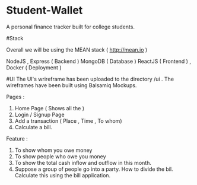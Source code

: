 # Student-Wallet
A personal finance tracker built for college students.

#Stack

Overall we will be using the MEAN stack ( http://mean.io )

NodeJS  , Express ( Backend )
MongoDB ( Database )
ReactJS ( Frontend ) ,  
Docker ( Deployment )

#UI
The UI's wrireframe has been uploaded to the directory /ui . The wireframes have
been built using Balsamiq Mockups.

Pages :
1) Home Page ( Shows all the )
2) Login / Signup Page
3) Add a transaction ( Place , Time , To whom)
4) Calculate a bill.

Feature :
1) To show whom you owe money
2) To show people who owe you money
3) To show the total cash inflow and outflow in this month.
4) Suppose a group of people go into a party. How to divide the bil.
    Calculate this using the bill application.
